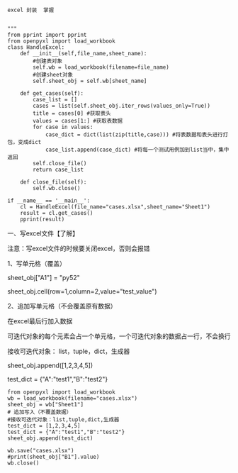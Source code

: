 ```
excel 封装  掌握


"""
from pprint import pprint
from openpyxl import load_workbook
class HandleExcel:
    def __init__(self,file_name,sheet_name):
        #创建表对象
        self.wb = load_workbook(filename=file_name)
        #创建sheet对象
        self.sheet_obj = self.wb[sheet_name]

    def get_cases(self):
        case_list = []
        cases = list(self.sheet_obj.iter_rows(values_only=True))
        title = cases[0] #获取表头
        values = cases[1:] #获取表数据
        for case in values:
            case_dict = dict(list(zip(title,case))) #将表数据和表头进行打包，变成dict
            case_list.append(case_dict) #将每一个测试用例加到list当中，集中返回
        self.close_file()
        return case_list

    def close_file(self):
        self.wb.close()

if __name__ == '__main__':
    cl = HandleExcel(file_name="cases.xlsx",sheet_name="Sheet1")
    result = cl.get_cases()
    pprint(result)
```

一、写excel文件【了解】

注意：写excel文件的时候要关闭excel，否则会报错

1、写单元格（覆盖）

sheet_obj["A1"] = "py52"

sheet_obj.cell(row=1,column=2,value="test_value")

2、追加写单元格（不会覆盖原有数据）

在excel最后行加入数据

可迭代对象的每个元素会占一个单元格，一个可迭代对象的数据占一行，不会换行

接收可迭代对象： list，tuple，dict，生成器

sheet_obj.append([1,2,3,4,5])

test_dict = {"A":"test1","B":"test2"}

```
from openpyxl import load_workbook
wb = load_workbook(filename="cases.xlsx")
sheet_obj = wb["Sheet1"]
# 追加写入（不覆盖数据）
#接收可迭代对象：list,tuple,dict,生成器
test_dict = [1,2,3,4,5]
test_dict = {"A":"test1","B":"test2"}
sheet_obj.append(test_dict)

wb.save("cases.xlsx")
#print(sheet_obj["B1"].value)
wb.close()
```

